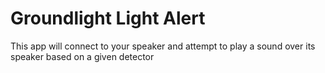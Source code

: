 # Groundlight Light Alert
This app will connect to your speaker and attempt to play a sound over its speaker based on a given detector